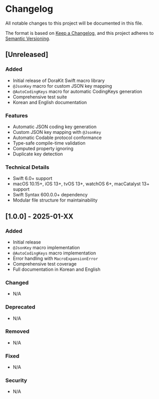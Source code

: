 # Changelog

All notable changes to this project will be documented in this file.

The format is based on [Keep a Changelog](https://keepachangelog.com/en/1.0.0/),
and this project adheres to [Semantic Versioning](https://semver.org/spec/v2.0.0.html).

## [Unreleased]

### Added
- Initial release of DoraKit Swift macro library
- `@JsonKey` macro for custom JSON key mapping
- `@AutoCodingKeys` macro for automatic CodingKeys generation
- Comprehensive test suite
- Korean and English documentation

### Features
- Automatic JSON coding key generation
- Custom JSON key mapping with `@JsonKey`
- Automatic Codable protocol conformance
- Type-safe compile-time validation
- Computed property ignoring
- Duplicate key detection

### Technical Details
- Swift 6.0+ support
- macOS 10.15+, iOS 13+, tvOS 13+, watchOS 6+, macCatalyst 13+ support
- Swift Syntax 600.0.0+ dependency
- Modular file structure for maintainability

## [1.0.0] - 2025-01-XX

### Added
- Initial release
- `@JsonKey` macro implementation
- `@AutoCodingKeys` macro implementation
- Error handling with `MacroExpansionError`
- Comprehensive test coverage
- Full documentation in Korean and English

### Changed
- N/A

### Deprecated
- N/A

### Removed
- N/A

### Fixed
- N/A

### Security
- N/A 